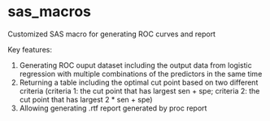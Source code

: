 # sas_macros
Customized SAS macro for generating ROC curves and report

Key features:
 1. Generating ROC ouput dataset including the output data from logistic regression with multiple combinations of the predictors in the same time
 2. Returning a table including the optimal cut point based on two different criteria (criteria 1: the cut point that has largest sen + spe; criteria 2: the cut point that has largest 2 * sen + spe)
 4. Allowing generating .rtf report generated by proc report
 
